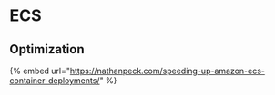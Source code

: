 # ECS

## Optimization

{% embed url="https://nathanpeck.com/speeding-up-amazon-ecs-container-deployments/" %}



